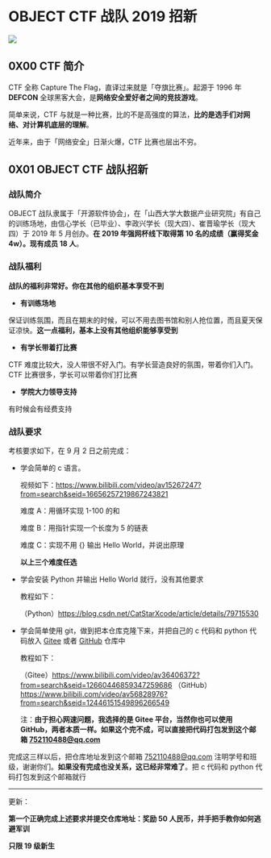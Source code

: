 # OBJECT CTF 战队 2019 招新



![](https://upload-images.jianshu.io/upload_images/15548795-51a6e6cad2f70ead.png?imageMogr2/auto-orient/strip%7CimageView2/2/w/1240)





## 0X00 CTF 简介



CTF 全称 Capture The Flag，直译过来就是「夺旗比赛」。起源于 1996 年 **DEFCON** 全球黑客大会，是**网络安全爱好者之间的竞技游戏**。



简单来说，CTF 与就是一种比赛，比的不是高强度的算法，**比的是选手们对网络、对计算机底层的理解**。



近年来，由于「网络安全」日渐火爆，CTF 比赛也层出不穷。





## 0X01 OBJECT CTF 战队招新



### 战队简介



OBJECT 战队隶属于「开源软件协会」，在「山西大学大数据产业研究院」有自己的训练场地，由信心学长（已毕业）、李政兴学长（现大四）、崔晋瑜学长（现大四）于 2019 年 5 月创办。**在 2019 年强网杯线下取得第 10 名的成绩（赢得奖金 4w）。现有成员 18 人**。



### 战队福利



**战队的福利非常好。你在其他的组织基本享受不到**



+ **有训练场地**

保证训练氛围，而且在期末的时候，可以不用去图书馆和别人抢位置，而且夏天保证凉快。**这一点福利，基本上没有其他组织能够享受到**



+ **有学长带着打比赛**

CTF 难度比较大，没人带很不好入门。有学长营造良好的氛围，带着你们入门。CTF 比赛很多，学长可以带着你们打比赛



+ **学院大力领导支持**

有时候会有经费支持



### 战队要求



考核要求如下，在 9 月 2 日之前完成：



+ 学会简单的 c 语言。

  视频如下：https://www.bilibili.com/video/av15267247?from=search&seid=16656257219867243821
  
  难度 A：用循环实现 1-100 的和
  
  难度 B：用指针实现一个长度为 5 的链表
  
  难度 C：实现不用 {} 输出 Hello World，并说出原理
  
  
  
  **以上三个难度任选**





+ 学会安装 Python 并输出 Hello World 就行，没有其他要求

  教程如下：

  （Python）https://blog.csdn.net/CatStarXcode/article/details/79715530





+ 学会简单使用 git，做到把本仓库克隆下来，并把自己的 c 代码和 python 代码放入 [Gitee](https://gitee.com/) 或者 [GitHub](github.com) 仓库中

  教程如下：

  （Gitee）https://www.bilibili.com/video/av36406372?from=search&seid=12660446859347259686 （GitHub）https://www.bilibili.com/video/av56828976?from=search&seid=12446151549896266549
  
  
  
  注：**由于担心网速问题，我选择的是 Gitee 平台，当然你也可以使用 GitHub，两者本质一样。如果这个完不成，可以直接把代码打包发到这个邮箱  752110488@qq.com**





完成这三样以后，把仓库地址发到这个邮箱 752110488@qq.com 注明学号和班级，谢谢你们。**如果没有完成也没关系，这已经非常难了**。把 c 代码和 python 代码打包发到这个邮箱就行







-------------------------



更新：



**第一个正确完成上述要求并提交仓库地址：奖励 50 人民币，并手把手教你如何逃避军训**



**只限 19 级新生**



